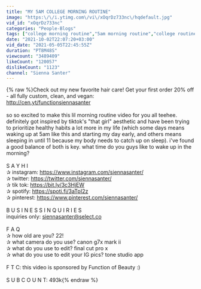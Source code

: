 ```yaml
---
title: "MY 5AM COLLEGE MORNING ROUTINE"
image: "https:\/\/i.ytimg.com\/vi\/xOqrDz733nc\/hqdefault.jpg"
vid_id: "xOqrDz733nc"
categories: "People-Blogs"
tags: ["college morning routine","5am morning routine","college routine"]
date: "2021-10-02T22:07:20+03:00"
vid_date: "2021-05-05T22:45:55Z"
duration: "PT8M48S"
viewcount: "3489409"
likeCount: "120057"
dislikeCount: "1123"
channel: "Sienna Santer"
---
```

{% raw %}Check out my new favorite hair care! Get your first order 20% off - all fully custom, clean, and vegan: <br /><a rel="nofollow" target="blank" href="http://cen.yt/functionsiennasanter">http://cen.yt/functionsiennasanter</a><br /><br />so so excited to make this lil morning routine video for you all teehee. definitely got inspired by tiktok's &quot;that girl&quot; aesthetic and have been trying to prioritize healthy habits a lot more in my life (which some days means waking up at 5am like this and starting my day early, and others means sleeping in until 11 because my body needs to catch up on sleep). i've found a good balance of both is key. what time do you guys like to wake up in the morning?<br /><br />S A Y  H I<br />✰ instagram: <a rel="nofollow" target="blank" href="https://www.instagram.com/siennasanter/">https://www.instagram.com/siennasanter/</a><br />✰ twitter: <a rel="nofollow" target="blank" href="https://twitter.com/siennasanter/">https://twitter.com/siennasanter/</a><br />✰ tik tok: <a rel="nofollow" target="blank" href="https://bit.ly/3c3HjEW">https://bit.ly/3c3HjEW</a><br />✰ spotify: <a rel="nofollow" target="blank" href="https://spoti.fi/3aTpI2z">https://spoti.fi/3aTpI2z</a><br />✰ pinterest: <a rel="nofollow" target="blank" href="https://www.pinterest.com/siennasanter/">https://www.pinterest.com/siennasanter/</a><br /><br />B U S I N E S S  I N Q U I R I E S<br />inquiries only: siennasanter@select.co<br /><br />F A Q<br />✰ how old are you? 22!<br />✰ what camera do you use? canon g7x mark ii<br />✰ what do you use to edit? final cut pro x<br />✰ what do you use to edit your IG pics? tone studio app<br /><br />F T C: this video is sponsored by Function of Beauty :)<br /><br />S U B  C O U N T: 493k{% endraw %}
